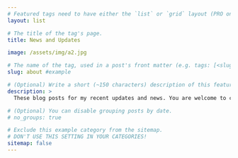 ```yaml
---
# Featured tags need to have either the `list` or `grid` layout (PRO only).
layout: list

# The title of the tag's page.
title: News and Updates

image: /assets/img/a2.jpg

# The name of the tag, used in a post's front matter (e.g. tags: [<slug>]).
slug: about #example

# (Optional) Write a short (~150 characters) description of this featured tag.
description: >
  These blog posts for my recent updates and news. You are welcome to comment and contact.

# (Optional) You can disable grouping posts by date.
# no_groups: true

# Exclude this example category from the sitemap.
# DON'T USE THIS SETTING IN YOUR CATEGORIES!
sitemap: false
---
```

